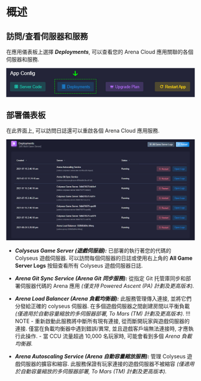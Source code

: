 # 概述

## 訪問/查看伺服器和服務
在應用儀表板上選擇 ***Deployments***, 可以查看您的 Arena Cloud 應用關聯的各個伺服器和服務.

![部署按鈕](../../images/deployments-button.jpg)

## 部署儀表板

在此界面上, 可以訪問日誌還可以重啟各個 Arena Cloud 應用服務.

![部署概覽](../../images/deployments-overview.jpg)

- ***Colyseus Game Server (遊戲伺服器):*** 已部署的執行著您的代碼的 Colyseus 遊戲伺服器. 可以訪問每個伺服器的日誌或使用右上角的 **All Game Server Logs** 按鈕查看所有 Colyseus 遊戲伺服器日誌.

- ***Arena Git Sync Service (Arena Git 同步服務):*** 從指定 Git 托管庫同步和部署伺服器代碼的 Arena 應用 *(僅支持 Powered Ascent (PA) 計劃及更高版本).*

- ***Arena Load Balancer (Arena 負載均衡器):*** 此服務管理傳入連接, 並將它們分發給正確的 colyseus 伺服器. 在多個遊戲伺服器之間創建房間以平衡負載 *(僅適用於自動容量縮放的多伺服器部署, To Mars (TM) 計劃及更高版本).*
  !!! NOTE
      - 重新啟動此服務將中斷所有現有連接, 從而斷開玩家與遊戲伺服器的連接. 僅當在負載均衡器中遇到錯誤/異常, 並且遊戲客戶端無法連接時, 才應執行此操作.
      - 當 CCU 流量超過 10,000 名玩家時, 可能會看到多個 *Arena 負載均衡器*.

- ***Arena Autoscaling Service (Arena 自動容量縮放服務):*** 管理 Colyseus 遊戲伺服器的擴容和縮容. 此服務保證有玩家連接的遊戲伺服器不被縮容 *(僅適用於自動容量縮放的多伺服器部署, To Mars (TM) 計劃及更高版本).*


